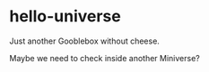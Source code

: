# hello-universe
Just another Gooblebox without cheese.

Maybe we need to check inside another Miniverse?
